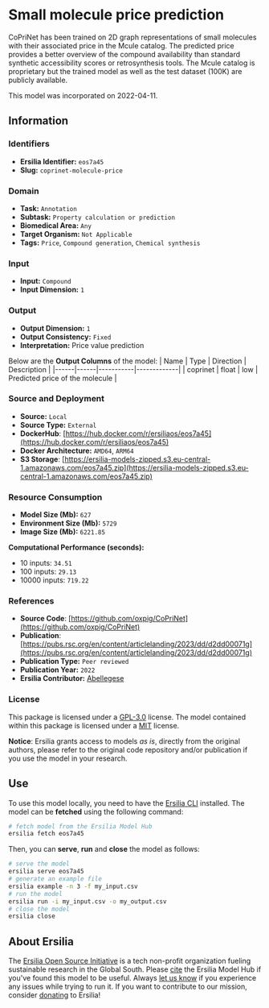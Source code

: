 # Small molecule price prediction

CoPriNet has been trained on 2D graph representations of small molecules with their associated price in the Mcule catalog. The predicted price provides a better overview of the compound availability than standard synthetic accessibility scores or retrosynthesis tools. The Mcule catalog is proprietary but the trained model as well as the test dataset (100K) are publicly available.

This model was incorporated on 2022-04-11.

## Information
### Identifiers
- **Ersilia Identifier:** `eos7a45`
- **Slug:** `coprinet-molecule-price`

### Domain
- **Task:** `Annotation`
- **Subtask:** `Property calculation or prediction`
- **Biomedical Area:** `Any`
- **Target Organism:** `Not Applicable`
- **Tags:** `Price`, `Compound generation`, `Chemical synthesis`

### Input
- **Input:** `Compound`
- **Input Dimension:** `1`

### Output
- **Output Dimension:** `1`
- **Output Consistency:** `Fixed`
- **Interpretation:** Price value prediction

Below are the **Output Columns** of the model:
| Name | Type | Direction | Description |
|------|------|-----------|-------------|
| coprinet | float | low | Predicted price of the molecule |


### Source and Deployment
- **Source:** `Local`
- **Source Type:** `External`
- **DockerHub**: [https://hub.docker.com/r/ersiliaos/eos7a45](https://hub.docker.com/r/ersiliaos/eos7a45)
- **Docker Architecture:** `AMD64`, `ARM64`
- **S3 Storage**: [https://ersilia-models-zipped.s3.eu-central-1.amazonaws.com/eos7a45.zip](https://ersilia-models-zipped.s3.eu-central-1.amazonaws.com/eos7a45.zip)

### Resource Consumption
- **Model Size (Mb):** `627`
- **Environment Size (Mb):** `5729`
- **Image Size (Mb):** `6221.85`

**Computational Performance (seconds):**
- 10 inputs: `34.51`
- 100 inputs: `29.13`
- 10000 inputs: `719.22`

### References
- **Source Code**: [https://github.com/oxpig/CoPriNet](https://github.com/oxpig/CoPriNet)
- **Publication**: [https://pubs.rsc.org/en/content/articlelanding/2023/dd/d2dd00071g](https://pubs.rsc.org/en/content/articlelanding/2023/dd/d2dd00071g)
- **Publication Type:** `Peer reviewed`
- **Publication Year:** `2022`
- **Ersilia Contributor:** [Abellegese](https://github.com/Abellegese)

### License
This package is licensed under a [GPL-3.0](https://github.com/ersilia-os/ersilia/blob/master/LICENSE) license. The model contained within this package is licensed under a [MIT](LICENSE) license.

**Notice**: Ersilia grants access to models _as is_, directly from the original authors, please refer to the original code repository and/or publication if you use the model in your research.


## Use
To use this model locally, you need to have the [Ersilia CLI](https://github.com/ersilia-os/ersilia) installed.
The model can be **fetched** using the following command:
```bash
# fetch model from the Ersilia Model Hub
ersilia fetch eos7a45
```
Then, you can **serve**, **run** and **close** the model as follows:
```bash
# serve the model
ersilia serve eos7a45
# generate an example file
ersilia example -n 3 -f my_input.csv
# run the model
ersilia run -i my_input.csv -o my_output.csv
# close the model
ersilia close
```

## About Ersilia
The [Ersilia Open Source Initiative](https://ersilia.io) is a tech non-profit organization fueling sustainable research in the Global South.
Please [cite](https://github.com/ersilia-os/ersilia/blob/master/CITATION.cff) the Ersilia Model Hub if you've found this model to be useful. Always [let us know](https://github.com/ersilia-os/ersilia/issues) if you experience any issues while trying to run it.
If you want to contribute to our mission, consider [donating](https://www.ersilia.io/donate) to Ersilia!
